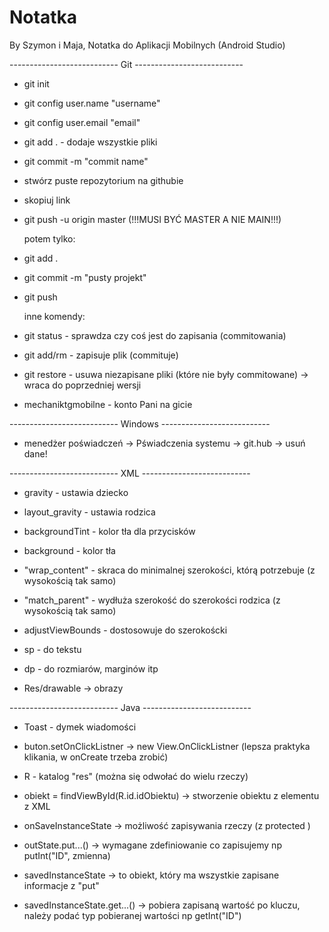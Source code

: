 # Notatka
By Szymon i Maja,
Notatka do Aplikacji Mobilnych (Android Studio)

--------------------------- Git ---------------------------
- git init

- git config user.name "username"
- git config user.email "email"

- git add . - dodaje wszystkie pliki
- git commit -m "commit name"
- stwórz puste repozytorium na githubie
- skopiuj link
- git push -u origin master (!!!MUSI BYĆ MASTER A NIE MAIN!!!)
	
	potem tylko:
- git add .
- git commit -m "pusty projekt"
- git push

  inne komendy:
- git status - sprawdza czy coś jest do zapisania (commitowania)
- git add/rm <file> -  zapisuje plik (commituje)
- git restore <file> - usuwa niezapisane pliki (które nie były commitowane) -> wraca do poprzedniej wersji

- mechaniktgmobilne - konto Pani na gicie

--------------------------- Windows ---------------------------

- menedżer poświadczeń -> Pświadczenia systemu -> git.hub -> usuń dane!

--------------------------- XML ---------------------------
- gravity - ustawia dziecko
- layout_gravity - ustawia rodzica
- backgroundTint - kolor tła dla przycisków
- background - kolor tła
  
- "wrap_content" - skraca do minimalnej szerokości, którą potrzebuje (z wysokością tak samo)
- "match_parent" - wydłuża szerokość do szerokości rodzica (z wysokością tak samo)
- adjustViewBounds - dostosowuje do szerokoścki
  
- sp - do tekstu
- dp - do rozmiarów, marginów itp

- Res/drawable -> obrazy

--------------------------- Java ---------------------------
- Toast - dymek wiadomości

- buton.setOnClickListner -> new View.OnClickListner  (lepsza praktyka klikania, w onCreate trzeba zrobić)
- R - katalog "res" (można się odwołać do wielu rzeczy)
- obiekt = findViewById(R.id.idObiektu) -> stworzenie obiektu z elementu z XML

  
- onSaveInstanceState -> możliwość zapisywania rzeczy (z protected	)
- outState.put...() -> 	wymagane zdefiniowanie co zapisujemy np putInt("ID", zmienna)
  
- savedInstanceState -> to obiekt, który ma wszystkie zapisane informacje z "put"
- savedInstanceState.get...() -> pobiera zapisaną wartość po kluczu, należy podać typ pobieranej wartości np getInt("ID")

